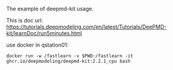 The example of deepmd-kit usage.

This is doc url: 
https://tutorials.deepmodeling.com/en/latest/Tutorials/DeePMD-kit/learnDoc/run5minutes.html

use docker in qstation01:
```
docker run -w /fastlearn -v $PWD:/fastlearn -it ghcr.io/deepmodeling/deepmd-kit:2.2.1_cpu bash
```
